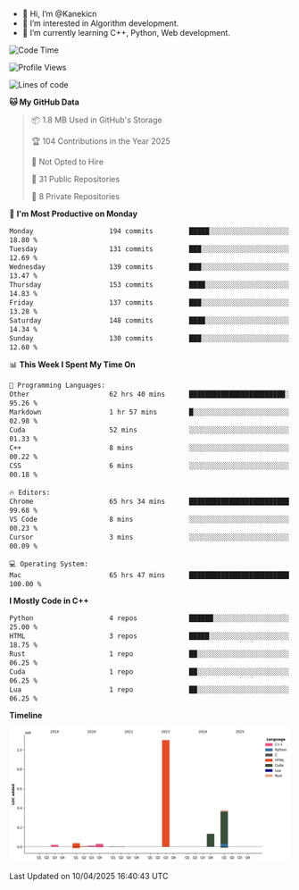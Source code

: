 - 👋 Hi, I’m @Kanekicn
- 👀 I’m interested in Algorithm development.
- 🌱 I’m currently learning C++, Python, Web development.

<!---
cotecsz/cotecsz is a ✨ special ✨ repository because its `README.md` (this file) appears on your GitHub profile.
You can click the Preview link to take a look at your changes.
--->

<!--START_SECTION:waka-->
![Code Time](http://img.shields.io/badge/Code%20Time-3%2C171%20hrs%2040%20mins-blue)

![Profile Views](http://img.shields.io/badge/Profile%20Views-0-blue)

![Lines of code](https://img.shields.io/badge/From%20Hello%20World%20I%27ve%20Written-1.7%20million%20lines%20of%20code-blue)

**🐱 My GitHub Data** 

> 📦 1.8 MB Used in GitHub's Storage 
 > 
> 🏆 104 Contributions in the Year 2025
 > 
> 🚫 Not Opted to Hire
 > 
> 📜 31 Public Repositories 
 > 
> 🔑 8 Private Repositories 
 > 
📅 **I'm Most Productive on Monday** 

```text
Monday                   194 commits         █████░░░░░░░░░░░░░░░░░░░░   18.80 % 
Tuesday                  131 commits         ███░░░░░░░░░░░░░░░░░░░░░░   12.69 % 
Wednesday                139 commits         ███░░░░░░░░░░░░░░░░░░░░░░   13.47 % 
Thursday                 153 commits         ████░░░░░░░░░░░░░░░░░░░░░   14.83 % 
Friday                   137 commits         ███░░░░░░░░░░░░░░░░░░░░░░   13.28 % 
Saturday                 148 commits         ████░░░░░░░░░░░░░░░░░░░░░   14.34 % 
Sunday                   130 commits         ███░░░░░░░░░░░░░░░░░░░░░░   12.60 % 
```


📊 **This Week I Spent My Time On** 

```text
💬 Programming Languages: 
Other                    62 hrs 40 mins      ████████████████████████░   95.26 % 
Markdown                 1 hr 57 mins        █░░░░░░░░░░░░░░░░░░░░░░░░   02.98 % 
Cuda                     52 mins             ░░░░░░░░░░░░░░░░░░░░░░░░░   01.33 % 
C++                      8 mins              ░░░░░░░░░░░░░░░░░░░░░░░░░   00.22 % 
CSS                      6 mins              ░░░░░░░░░░░░░░░░░░░░░░░░░   00.18 % 

🔥 Editors: 
Chrome                   65 hrs 34 mins      █████████████████████████   99.68 % 
VS Code                  8 mins              ░░░░░░░░░░░░░░░░░░░░░░░░░   00.23 % 
Cursor                   3 mins              ░░░░░░░░░░░░░░░░░░░░░░░░░   00.09 % 

💻 Operating System: 
Mac                      65 hrs 47 mins      █████████████████████████   100.00 % 
```

**I Mostly Code in C++** 

```text
Python                   4 repos             ██████░░░░░░░░░░░░░░░░░░░   25.00 % 
HTML                     3 repos             █████░░░░░░░░░░░░░░░░░░░░   18.75 % 
Rust                     1 repo              ██░░░░░░░░░░░░░░░░░░░░░░░   06.25 % 
Cuda                     1 repo              ██░░░░░░░░░░░░░░░░░░░░░░░   06.25 % 
Lua                      1 repo              ██░░░░░░░░░░░░░░░░░░░░░░░   06.25 % 
```



**Timeline**

![Lines of Code chart](https://raw.githubusercontent.com/Kanekicn/Kanekicn/master/assets/bar_graph.png)


 Last Updated on 10/04/2025 16:40:43 UTC
<!--END_SECTION:waka-->
